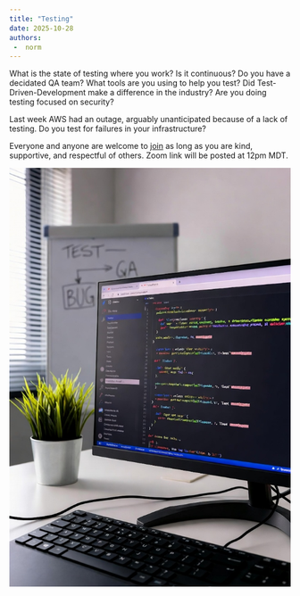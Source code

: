 ```yaml
---
title: "Testing"
date: 2025-10-28
authors:
 -  norm 
---
```


What is the state of testing where you work?  Is it continuous? Do you have a decidated QA team? What tools are you using to help you test? Did Test-Driven-Development make a difference in the industry? Are you doing testing focused on security?

Last week AWS had an outage, arguably unanticipated because of a lack of testing.  Do you test for failures in your infrastructure?


Everyone and anyone are welcome to [join](https://weeklydevchat.com/join/) as long as you are kind, supportive, and respectful of others. Zoom link will be posted at 12pm MDT.

![testing](testing.png)
